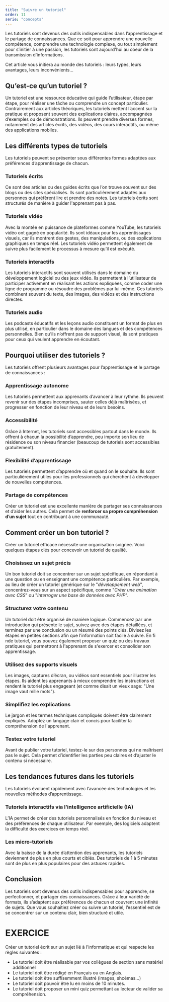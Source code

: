 ```yaml
---
title: "Suivre un tutoriel"
order: 11
serie: "concepts"
---
```


Les tutoriels sont devenus des outils indispensables dans l’apprentissage et le partage de connaissances. Que ce soit pour apprendre une nouvelle compétence, comprendre une technologie complexe, ou tout simplement pour s’initier à une passion, les tutoriels sont aujourd'hui au coeur de la transmission d’informations. 

Cet article vous initiera au monde des tutoriels : leurs types, leurs avantages, leurs inconvénients...

## Qu’est-ce qu’un tutoriel ?

Un tutoriel est une ressource éducative qui guide l’utilisateur, étape par étape, pour réaliser une tâche ou comprendre un concept particulier. Contrairement aux articles théoriques, les tutoriels mettent l’accent sur la pratique et proposent souvent des explications claires, accompagnées d’exemples ou de démonstrations. Ils peuvent prendre diverses formes, notamment des articles écrits, des vidéos, des cours interactifs, ou même des applications mobiles.

## Les différents types de tutoriels

Les tutoriels peuvent se présenter sous différentes formes adaptées aux préférences d’apprentissage de chacun. 

### Tutoriels écrits
Ce sont des articles ou des guides écrits que l’on trouve souvent sur des blogs ou des sites spécialisés. Ils sont particulièrement adaptés aux personnes qui préfèrent lire et prendre des notes. Les tutoriels écrits sont structurés de manière à guider l'apprenant pas à pas.

### Tutoriels vidéo
Avec la montée en puissance de plateformes comme YouTube, les tutoriels vidéo ont gagné en popularité. Ils sont idéaux pour les apprentissages visuels, car ils montrent des gestes, des manipulations, ou des explications graphiques en temps réel. Les tutoriels vidéo permettent également de suivre plus facilement le processus à mesure qu’il est exécuté.

### Tutoriels interactifs
Les tutoriels interactifs sont souvent utilisés dans le domaine du développement logiciel ou des jeux vidéo. Ils permettent à l’utilisateur de participer activement en réalisant les actions expliquées, comme coder une ligne de programme ou résoudre des problèmes par lui-même. Ces tutoriels combinent souvent du texte, des images, des vidéos et des instructions directes.

### Tutoriels audio
Les podcasts éducatifs et les leçons audio constituent un format de plus en plus utilisé, en particulier dans le domaine des langues et des compétences personnelles. Bien qu’ils n’offrent pas de support visuel, ils sont pratiques pour ceux qui veulent apprendre en écoutant.


## Pourquoi utiliser des tutoriels ?

Les tutoriels offrent plusieurs avantages pour l’apprentissage et le partage de connaissances :

### Apprentissage autonome
Les tutoriels permettent aux apprenants d’avancer à leur rythme. Ils peuvent revenir sur des étapes incomprises, sauter celles déjà maîtrisées, et progresser en fonction de leur niveau et de leurs besoins.

### Accessibilité
Grâce à Internet, les tutoriels sont accessibles partout dans le monde. Ils offrent à chacun la possibilité d’apprendre, peu importe son lieu de résidence ou son niveau financier (beaucoup de tutoriels sont accessibles gratuitement).

### Flexibilité d’apprentissage
Les tutoriels permettent d’apprendre où et quand on le souhaite. Ils sont particulièrement utiles pour les professionnels qui cherchent à développer de nouvelles compétences.

### Partage de compétences
Créer un tutoriel est une excellente manière de partager ses connaissances et d’aider les autres. Cela permet de **renforcer sa propre compréhension d’un sujet** tout en contribuant à une communauté.


## Comment créer un bon tutoriel ?

Créer un tutoriel efficace nécessite une organisation soignée. Voici quelques étapes clés pour concevoir un tutoriel de qualité.

### Choisissez un sujet précis
Un bon tutoriel doit se concentrer sur un sujet spécifique, en répondant à une question ou en enseignant une compétence particulière. Par exemple, au lieu de créer un tutoriel générique sur le "*développement web*", concentrez-vous sur un aspect spécifique, comme "*Créer une animation avec CSS*" ou "*Interroger une base de données avec PHP*".

### Structurez votre contenu
Un tutoriel doit être organisé de manière logique. Commencez par une introduction qui présente le sujet, suivez avec des étapes détaillées, et terminez par une conclusion ou un résumé des points clés. Divisez les étapes en petites sections afin que l’information soit facile à suivre. En fi nde tutoriel, vous pouvez également proposer un quiz ou des travaux pratiques qui permettront à l'apprenant de s'exercer et consolider son apprentissage.

### Utilisez des supports visuels
Les images, captures d’écran, ou vidéos sont essentiels pour illustrer les étapes. Ils aident les apprenants à mieux comprendre les instructions et rendent le tutoriel plus engageant (et comme disait un vieux sage: "Une image vaut mille mots").

### Simplifiez les explications
Le jargon et les termes techniques compliqués doivent être clairement expliqués. Adoptez un langage clair et concis pour faciliter la compréhension de l'apprenant.

### Testez votre tutoriel
Avant de publier votre tutoriel, testez-le sur des personnes qui ne maîtrisent pas le sujet. Cela permet d’identifier les parties peu claires et d’ajuster le contenu si nécessaire.


## Les tendances futures dans les tutoriels

Les tutoriels évoluent rapidement avec l’avancée des technologies et les nouvelles méthodes d’apprentissage.

### Tutoriels interactifs via l’intelligence artificielle (IA)
L’IA permet de créer des tutoriels personnalisés en fonction du niveau et des préférences de chaque utilisateur. Par exemple, des logiciels adaptent la difficulté des exercices en temps réel.

### Les micro-tutoriels
Avec la baisse de la durée d’attention des apprenants, les tutoriels deviennent de plus en plus courts et ciblés. Des tutoriels de 1 à 5 minutes sont de plus en plus populaires pour des astuces rapides.

## Conclusion

Les tutoriels sont devenus des outils indispensables pour apprendre, se perfectionner, et partager des connaissances. Grâce à leur variété de formats, ils s’adaptent aux préférences de chacun et couvrent une infinité de sujets. Que vous souhaitiez créer ou suivre un tutoriel, l’essentiel est de se concentrer sur un contenu clair, bien structuré et utile.


# EXERCICE 

Créer un tutoriel écrit sur un sujet lié à l'informatique et qui respecte les règles suivantes :

- Le tutoriel doit être réalisable par vos collègues de section sans matériel additionnel
- Le tutoriel doit être rédigé en Français ou en Anglais.
- Le tutoriel doit être suffisemment illustré (images, shcémas...)
- Le tutoriel doit pouvoir être lu en moins de 10 minutes.
- Le tutoriel doit proposer un mini quiz permettant au lecteur de valider sa compréhension.
